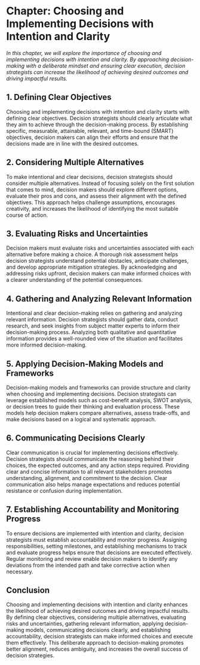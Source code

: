 Chapter: Choosing and Implementing Decisions with Intention and Clarity
=======================================================================

*In this chapter, we will explore the importance of choosing and implementing decisions with intention and clarity. By approaching decision-making with a deliberate mindset and ensuring clear execution, decision strategists can increase the likelihood of achieving desired outcomes and driving impactful results.*

**1. Defining Clear Objectives**
--------------------------------

Choosing and implementing decisions with intention and clarity starts with defining clear objectives. Decision strategists should clearly articulate what they aim to achieve through the decision-making process. By establishing specific, measurable, attainable, relevant, and time-bound (SMART) objectives, decision makers can align their efforts and ensure that the decisions made are in line with the desired outcomes.

**2. Considering Multiple Alternatives**
----------------------------------------

To make intentional and clear decisions, decision strategists should consider multiple alternatives. Instead of focusing solely on the first solution that comes to mind, decision makers should explore different options, evaluate their pros and cons, and assess their alignment with the defined objectives. This approach helps challenge assumptions, encourages creativity, and increases the likelihood of identifying the most suitable course of action.

**3. Evaluating Risks and Uncertainties**
-----------------------------------------

Decision makers must evaluate risks and uncertainties associated with each alternative before making a choice. A thorough risk assessment helps decision strategists understand potential obstacles, anticipate challenges, and develop appropriate mitigation strategies. By acknowledging and addressing risks upfront, decision makers can make informed choices with a clearer understanding of the potential consequences.

**4. Gathering and Analyzing Relevant Information**
---------------------------------------------------

Intentional and clear decision-making relies on gathering and analyzing relevant information. Decision strategists should gather data, conduct research, and seek insights from subject matter experts to inform their decision-making process. Analyzing both qualitative and quantitative information provides a well-rounded view of the situation and facilitates more informed decision-making.

**5. Applying Decision-Making Models and Frameworks**
-----------------------------------------------------

Decision-making models and frameworks can provide structure and clarity when choosing and implementing decisions. Decision strategists can leverage established models such as cost-benefit analysis, SWOT analysis, or decision trees to guide their thinking and evaluation process. These models help decision makers compare alternatives, assess trade-offs, and make decisions based on a logical and systematic approach.

**6. Communicating Decisions Clearly**
--------------------------------------

Clear communication is crucial for implementing decisions effectively. Decision strategists should communicate the reasoning behind their choices, the expected outcomes, and any action steps required. Providing clear and concise information to all relevant stakeholders promotes understanding, alignment, and commitment to the decision. Clear communication also helps manage expectations and reduces potential resistance or confusion during implementation.

**7. Establishing Accountability and Monitoring Progress**
----------------------------------------------------------

To ensure decisions are implemented with intention and clarity, decision strategists must establish accountability and monitor progress. Assigning responsibilities, setting milestones, and establishing mechanisms to track and evaluate progress helps ensure that decisions are executed effectively. Regular monitoring and review enable decision makers to identify any deviations from the intended path and take corrective action when necessary.

**Conclusion**
--------------

Choosing and implementing decisions with intention and clarity enhances the likelihood of achieving desired outcomes and driving impactful results. By defining clear objectives, considering multiple alternatives, evaluating risks and uncertainties, gathering relevant information, applying decision-making models, communicating decisions clearly, and establishing accountability, decision strategists can make informed choices and execute them effectively. This deliberate approach to decision-making promotes better alignment, reduces ambiguity, and increases the overall success of decision strategies.
